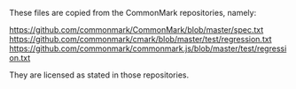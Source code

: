 These files are copied from the CommonMark repositories, namely:

https://github.com/commonmark/CommonMark/blob/master/spec.txt
https://github.com/commonmark/cmark/blob/master/test/regression.txt
https://github.com/commonmark/commonmark.js/blob/master/test/regression.txt

They are licensed as stated in those repositories.
